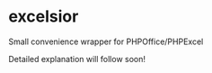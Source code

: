 excelsior
=========

Small convenience wrapper for PHPOffice/PHPExcel 

Detailed explanation will follow soon!
